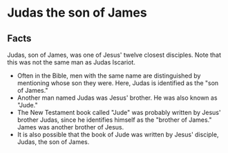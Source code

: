 # Judas the son of James

## Facts

Judas, son of James, was one of Jesus' twelve closest disciples. Note that this was not the same man as Judas Iscariot.

* Often in the Bible, men with the same name are distinguished by mentioning whose son they were. Here, Judas is identified as the "son of James."
* Another man named Judas was Jesus' brother. He was also known as "Jude."
* The New Testament book called "Jude" was probably written by Jesus' brother Judas, since he identifies himself as the "brother of James." James was another brother of Jesus.
* It is also possible that the book of Jude was written by Jesus' disciple, Judas, the son of James.
